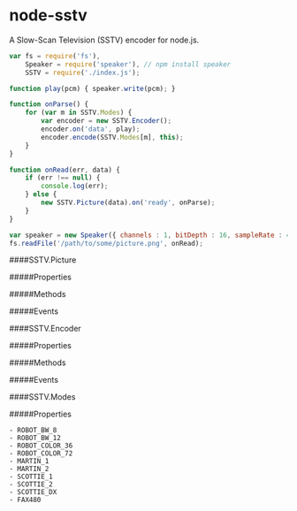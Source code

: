 # node-sstv
A Slow-Scan Television (SSTV) encoder for node.js.

```js
var fs = require('fs'),
    Speaker = require('speaker'), // npm install speaker
    SSTV = require('./index.js');

function play(pcm) { speaker.write(pcm); }

function onParse() {
	for (var m in SSTV.Modes) {
		var encoder = new SSTV.Encoder();
		encoder.on('data', play);
		encoder.encode(SSTV.Modes[m], this);
	}
}

function onRead(err, data) {
	if (err !== null) {
		console.log(err);
    } else {
		new SSTV.Picture(data).on('ready', onParse);
	}
}

var speaker = new Speaker({ channels : 1, bitDepth : 16, sampleRate : 44100 });
fs.readFile('/path/to/some/picture.png', onRead);
```

####SSTV.Picture

#####Properties

#####Methods

#####Events


####SSTV.Encoder

#####Properties

#####Methods

#####Events


####SSTV.Modes

#####Properties

	- ROBOT_BW_8
	- ROBOT_BW_12
	- ROBOT_COLOR_36
	- ROBOT_COLOR_72
	- MARTIN_1
	- MARTIN_2
	- SCOTTIE_1
	- SCOTTIE_2
	- SCOTTIE_DX
	- FAX480